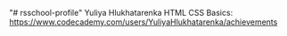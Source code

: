 "# rsschool-profile" 
Yuliya Hlukhatarenka
HTML CSS Basics: https://www.codecademy.com/users/YuliyaHlukhatarenka/achievements
